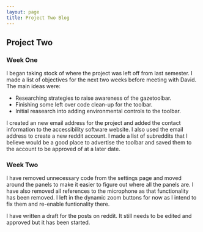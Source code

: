 ```yaml
---
layout: page
title: Project Two Blog
---
```

## Project Two

### Week One
I began taking stock of where the project was left off from last semester. I made a list of objectives for the next two weeks before meeting with David. The main ideas were:
* Researching strategies to raise awareness of the gazetoolbar.
* Finishing some left over code clean-up for the toolbar.
* Initial reasearch into adding environmental controls to the toolbar.

I created an new email address for the project and added the contact information to the accessibility software website. I also used the email address to create a new reddit account. I made a list of subreddits that I believe would be a good place to advertise the toolbar and saved them to the account to be approved of at a later date.

### Week Two
I have removed unnecessary code from the settings page and moved around the panels to make it easier to figure out where all the panels are. I have also removed all references to the microphone as that functionality has been removed. I left in the dynamic zoom buttons for now as I intend to fix them and re-enable funtionality there.

I have written a draft for the posts on reddit. It still needs to be edited and approved but it has been started. 
